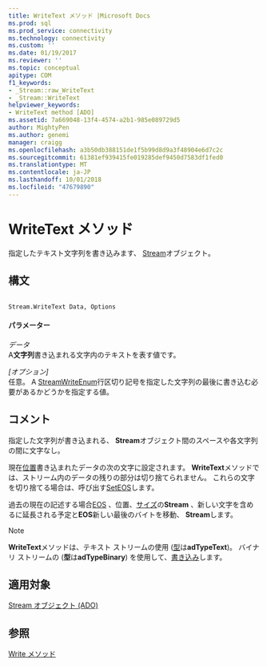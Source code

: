 ```yaml
---
title: WriteText メソッド |Microsoft Docs
ms.prod: sql
ms.prod_service: connectivity
ms.technology: connectivity
ms.custom: ''
ms.date: 01/19/2017
ms.reviewer: ''
ms.topic: conceptual
apitype: COM
f1_keywords:
- _Stream::raw_WriteText
- _Stream::WriteText
helpviewer_keywords:
- WriteText method [ADO]
ms.assetid: 7a669048-13f4-4574-a2b1-985e089729d5
author: MightyPen
ms.author: genemi
manager: craigg
ms.openlocfilehash: a3b50db388151de1f5b99d8d9a3f48904e6d7c2c
ms.sourcegitcommit: 61381ef939415fe019285def9450d7583df1fed0
ms.translationtype: MT
ms.contentlocale: ja-JP
ms.lasthandoff: 10/01/2018
ms.locfileid: "47679890"
---
```

# <a name="writetext-method"></a>WriteText メソッド
指定したテキスト文字列を書き込みます、 [Stream](../../../ado/reference/ado-api/stream-object-ado.md)オブジェクト。  
  
## <a name="syntax"></a>構文  
  
```  
  
Stream.WriteText Data, Options  
```  
  
#### <a name="parameters"></a>パラメーター  
 *データ*  
 A**文字列**書き込まれる文字内のテキストを表す値です。  
  
 *[オプション]*  
 任意。 A [StreamWriteEnum](../../../ado/reference/ado-api/streamwriteenum.md)行区切り記号を指定した文字列の最後に書き込む必要があるかどうかを指定する値。  
  
## <a name="remarks"></a>コメント  
 指定した文字列が書き込まれる、 **Stream**オブジェクト間のスペースや各文字列の間に文字なし。  
  
 現在[位置](../../../ado/reference/ado-api/position-property-ado.md)書き込まれたデータの次の文字に設定されます。 **WriteText**メソッドでは、ストリーム内のデータの残りの部分は切り捨てられません。 これらの文字を切り捨てる場合は、呼び出す[SetEOS](../../../ado/reference/ado-api/seteos-method.md)します。  
  
 過去の現在の記述する場合[EOS](../../../ado/reference/ado-api/eos-property.md) 、位置、[サイズ](../../../ado/reference/ado-api/size-property-ado-stream.md)の**Stream** 、新しい文字を含めるに延長される予定と**EOS**新しい最後のバイトを移動、 **Stream**します。  
  
> [!NOTE]
>  **WriteText**メソッドは、テキスト ストリームの使用 ([型](../../../ado/reference/ado-api/type-property-ado-stream.md)は**adTypeText**)。 バイナリ ストリームの (**型**は**adTypeBinary**) を使用して、[書き込み](../../../ado/reference/ado-api/write-method.md)します。  
  
## <a name="applies-to"></a>適用対象  
 [Stream オブジェクト (ADO)](../../../ado/reference/ado-api/stream-object-ado.md)  
  
## <a name="see-also"></a>参照  
 [Write メソッド](../../../ado/reference/ado-api/write-method.md)
